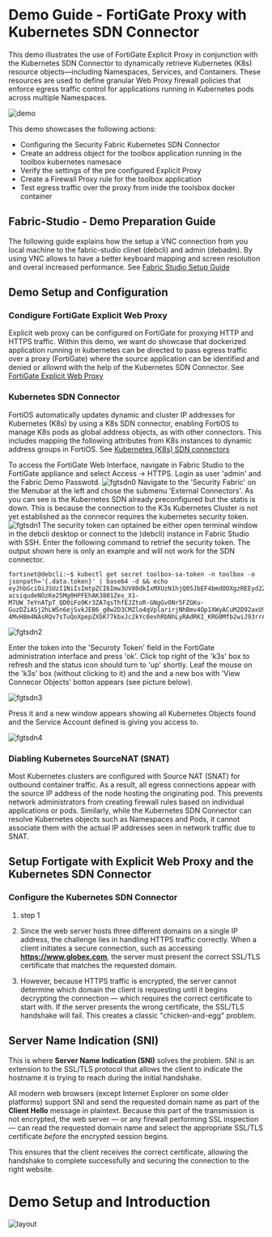 # Demo Guide - FortiGate Proxy with Kubernetes SDN Connector

This demo illustrates the use of FortiGate Explicit Proxy in conjunction with the Kubernetes SDN Connector to dynamically retrieve Kubernetes (K8s) resource objects—including Namespaces, Services, and Containers. These resources are used to define granular Web Proxy firewall policies that enforce egress traffic control for applications running in Kubernetes pods across multiple Namespaces.

![demo](images/demo.jpg)

This demo showcases the following actions:
- Configuring the Security Fabric Kubernetes SDN Connector
- Create an address object for the toolbox application running in the toolbox kubernetes namesace
- Verify the settings of the pre configured Explicit Proxy
- Create a Firewall Proxy rule for the toolbox application 
- Test egress traffic over the proxy from inide the toolsbox docker container

## Fabric-Studio - Demo Preparation Guide
The following guide explains how the setup a VNC connection from you local machine to the fabric-studio clinet (debcli) and admin (debadm). By using VNC allows to have a better keyboard mapping and screen resolution and overal increased performance. See [Fabric Studio Setup Guide](fabric-studio-demo-setup-guide.md)

## Demo Setup and Configuration
### Condigure FortiGate Explicit Web Proxy
Explicit web proxy can be configured on FortiGate for proxying HTTP and HTTPS traffic. Within this demo, we want do showcase that dockerized application running in kubernetes can be directed to pass egress traffic over a proxy (FortiGate) where the source application can be identified and denied or allowrd with the help of the Kubernetes SDN Connector. See [FortiGate Explicit Web Proxy](https://docs.fortinet.com/document/fortigate/7.6.2/administration-guide/300428/explicit-web-proxy)

### Kubernetes SDN Connector
FortiOS automatically updates dynamic and cluster IP addresses for Kubernetes (K8s) by using a K8s SDN connector, enabling FortiOS to manage K8s pods as global address objects, as with other connectors. This includes mapping the following attributes from K8s instances to dynamic address groups in FortiOS.  See [Kubernetes (K8s) SDN connectors](https://docs.fortinet.com/document/fortigate/7.6.0/administration-guide/726316/kubernetes-k8s-sdn-connectors)

To access the FortiGate Web Interface, navigate in Fabric Studio to the FortiGate appliance and select Access -> HTTPS. Login as user 'admin' and the Fabric Demo Passwotd.
![fgtsdn0](images/fgtsdn0.jpg)
Navigate to the 'Security Fabric' on the Menubar at the left and chose the submenu 'External Connectors'. As you can see is the Kubernetes SDN already preconfigured but the statis is down. This is because the connection to the K3s Kubernetes Cluster is not yet established as the connecor requires the kubernetes security token. 
![fgtsdn1](images/fgtsdn1.jpg)
The security token can optained be either open terminal window in the debcli desktop or connect to the )debcli) instance in Fabric Studio with SSH. Enter the following command to retrief the security token. The output shown here is only an example and will not work for the SDN connector.

```
fortinet@debcli:~$ kubectl get secret toolbox-sa-token -n toolbox -o jsonpath='{.data.token}' | base64 -d && echo
eyJhbGciOiJSUzI1NiIsImtpZCI6Imw3UV80dkIxMXUzN1hjQ05JbEF4bmdOOXgzREEyd2ZVSWp0M0RSdjh6bzgifQ.eyJpc3MiOiJrdWJlcm5ldGVzL3NlcnZpY2VhY2NvdW50Iiwia3ViZXJuZXRlcy5pby9zZXJ2aWNlYWNjb3VudC9uYW1lc3BhY2UiOiJ0b29sYm94Iiwia3ViZXJuZXRlcy5pby9zZXJ2aWNlYWNjb3VudC9zZWNyZXQubmFtZSI6InRvb2xib3gtc2EtdG9rZW4iLCJrdWJlcm5ldGVzLmlvL3NlcnZpY2VhY2NvdW50L3NlcnZpY2UtYWNjb3VudC5uYW1lIjoidG9vbGJveC1zYSIsImt1YmVybmV0ZXMuaW8vc2VydmljZWFjY291bnQvc2VydmljZS1hY2NvdW50LnVpZCI6ImExYTdkYTMzLTAyZTktNDE4OC05ZmIyLTQyNjMyOTIxOWU5OCIsInN1YiI6InN5c3RlbTpzZXJ2aWNlYWNjb3VudDp0b29sYm94OnRvb2xib3gtc2EifQ.JOVVPwjSsawUeHH7FkgqGJvcn-acsiqudeNOzKe25Mg0HPFEhAK3801Zex_X1-M7UW_7eYnATpT_QD0iFo9Kr3ZA7qsThfEJZtoR-GNgGvONr5FZGKu-GuzDZiASj2hLWSn6ejSvkJEB6_g0w2D3CMZlo4qVplarirjNhBmv4Op1XWyACuM2D92axU9y2zYsxhLiwguTw6wewj_CZSMFLuzDdLtsHLDj8WBezGKbX_TSU4JRtCKA3q5dUJOIqI60LmjBql94LEjpkP-4MvH8m4NAsRQv7sTuQoXpepZXbK77kbxJc2kYc0evhRbNhLyRAdRKI_KRG0Mfb2wiJ93rrA
```

![fgtsdn2](images/fgtsdn2.jpg)

Enter the token into the 'Securoty Token' field in the FortiGate administration interface and press 'ok'. Click top right of the 'k3s' box to refresh and the status icon should turn to 'up' shortly. Leaf the mouse on the 'k3s' box (without clicking to it) and the and a new box with 'View Connecor Objects' botton appears (see picture below). 

![fgtsdn3](images/fgtsdn3.jpg)

Press it and a new window appears showing all Kubernetes Objects found and the Service Account defined is giving you access to.

![fgtsdn4](images/fgtsdn4.jpg)

### Diabling Kubernetes SourceNAT (SNAT)
Most Kubernetes clusters are configured with Source NAT (SNAT) for outbound container traffic. As a result, all egress connections appear with the source IP address of the node hosting the originating pod. This prevents network administrators from creating firewall rules based on individual applications or pods.  Similarly, while the Kubernetes SDN Connector can resolve Kubernetes objects such as Namespaces and Pods, it cannot associate them with the actual IP addresses seen in network traffic due to SNAT.

## Setup Fortigate with Explicit Web Proxy and the Kubernetes SDN Connector
### Configure the Kubernetes SDN Connector


1. step 1

2.  Since the web server hosts three different domains on a single IP address, the challenge lies in handling HTTPS traffic correctly. When a client initiates a secure connection, such as accessing **https://www.globex.com**, the server must present the correct SSL/TLS certificate that matches the requested domain.

3. However, because HTTPS traffic is encrypted, the server cannot determine which domain the client is requesting until it begins decrypting the connection — which requires the correct certificate to start with. If the server presents the wrong certificate, the SSL/TLS handshake will fail. This creates a classic "chicken-and-egg" problem.

## Server Name Indication (SNI)

This is where **Server Name Indication (SNI)** solves the problem. SNI is an extension to the SSL/TLS protocol that allows the client to indicate the hostname it is trying to reach during the initial handshake.

All modern web browsers (except Internet Explorer on some older platforms) support SNI and send the requested domain name as part of the **Client Hello** message in plaintext. Because this part of the transmission is not encrypted, the web server — or any firewall performing SSL inspection — can read the requested domain name and select the appropriate SSL/TLS certificate *before* the encrypted session begins.

This ensures that the client receives the correct certificate, allowing the handshake to complete successfully and securing the connection to the right website.

# Demo Setup and Introduction

![layout](https://raw.githubusercontent.com/pivotal-sadubois/fabric-studio/main/demos/fortinet-sni-based-cert-selection/images/layout.png)





